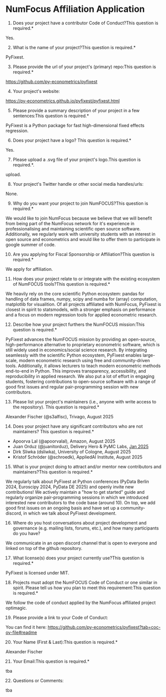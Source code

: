 # NumFocus Affiliation Application

1. Does your project have a contributor Code of Conduct?This question is required.*

Yes.

2. What is the name of your project?This question is required.*

PyFixest.

3. Please provide the url of your project's (primary) repo:This question is required.*

https://github.com/py-econometrics/pyfixest

4. Your project's website:

https://py-econometrics.github.io/pyfixest/pyfixest.html

5. Please provide a summary description of your project in a few sentences:This question is required.*

PyFixest is a Python package for fast high-dimensional fixed effects regression.

6. Does your project have a logo? This question is required.*

Yes.

7. Please upload a .svg file of your project's logo.This question is required.*.

upload.

8. Your project's Twitter handle or other social media handles/urls:

None.

9. Why do you want your project to join NumFOCUS?This question is required.*

We would like to join NumFocus because we believe that we will benefit from being part of the NumFocus network for it's experience in professionalising and maintaining scientific open source software. Additionally, we regularly work with university students with an interest in open source and econometrics and would like to offer them to participate in google summer of code.

10. Are you applying for Fiscal Sponsorship or Affiliation?This question is required.*

We apply for affiliation.

11. How does your project relate to or integrate with the existing ecosystem of NumFOCUS tools?This question is required.*

We heavily rely on the core scientific Python ecosystem: pandas for handling of data frames, numpy, scipy and numba for (array) computation, matplotlib for visualition. Of all projects affiliated with NumFocus, PyFixest is closest in spirit to statsmodels, with a stronger emphasis on performance and a focus on modern regression tools for applied econometric research.

12. Describe how your project furthers the NumFOCUS mission:This question is required.*

PyFixest advances the NumFOCUS mission by providing an open-source, high-performance alternative to proprietary econometric software, which is still widely used in economics/social science research. By integrating seamlessly with the scientific Python ecosystem, PyFixest enables large-scale, modern econometric research using free and community-driven tools. Additionally, it allows lecturers to teach modern econometric methods end-to-end in Python. This improves transparency, accessibility, and reproducibility in applied research. We also put a lot of effort in engaging students, fostering contributions to open-source software with a range of good first issues and regular pair-programming session with new contributors.

13. Please list your project's maintainers (i.e., anyone with write access to the repository). This question is required.*

Alexander Fischer (@s3alfisc), Trivago, August 2025

14. Does your project have any significant contributors who are not maintainers? This question is required.*

- Apoorva Lal (@apoorvalal), Amazon, August 2025
- Juan Orduz (@juanitorduz), Delivery Hero & PyMC Labs, [Jan 2025](https://github.com/py-econometrics/pyfixest/pull/773)
- Dirk Sliwka (dsliwka), University of Cologne, August 2025
- Kristof Schröder (@schroedk), AppliedAI Institute, August 2025

15. What is your project doing to attract and/or mentor new contributors and maintainers?This question is required.*

We regularly talk about PyFixest at Python conferences (PyData Berlin 2024, Euroscipy 2024, PyData DE 2025) and openly invite new contributions! We actively maintain a "how to get started" guide and regularly organize pair-programming sessions in which we introduced interested new contributors to the code base (around 10). On top, we add good first issues on an ongoing basis and have set up a community-discord, in which we talk about PyFixest development.

16. Where do you host conversations about project development and governance (e.g. mailing lists, forums, etc.), and how many participants do you have?

We communicate in an open discord channel that is open to everyone and linked on top of the github repository.

17. What license(s) does your project currently use?This question is required.*

PyFixest is licensed under MIT.

18. Projects must adopt the NumFOCUS Code of Conduct or one similar in spirit. Please tell us how you plan to meet this requirement:This question is required.*

We follow the code of conduct applied by the NumFocus affiliated project optimagic.

19. Please provide a link to your Code of Conduct:

You can find it here: https://github.com/py-econometrics/pyfixest?tab=coc-ov-file#readme

20. Your Name (First & Last):This question is required.*

Alexander Fischer

21. Your Email:This question is required.*

tba

22. Questions or Comments:

tba
